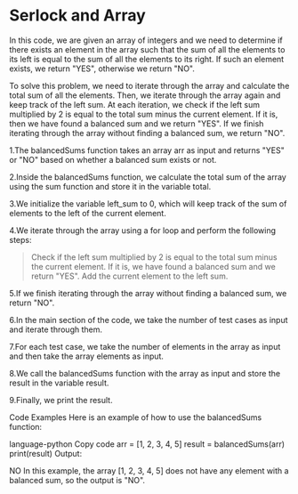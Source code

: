 # Serlock and Array
In this code, we are given an array of integers and we need to determine if there exists an element in the array such that the sum of all the elements to its left is equal to the sum of all the elements to its right. If such an element exists, we return "YES", otherwise we return "NO".

To solve this problem, we need to iterate through the array and calculate the total sum of all the elements. Then, we iterate through the array again and keep track of the left sum. At each iteration, we check if the left sum multiplied by 2 is equal to the total sum minus the current element. If it is, then we have found a balanced sum and we return "YES". If we finish iterating through the array without finding a balanced sum, we return "NO".


1.The balancedSums function takes an array arr as input and returns "YES" or "NO" based on whether a balanced sum exists or not.

2.Inside the balancedSums function, we calculate the total sum of the array using the sum function and store it in the variable total.

3.We initialize the variable left_sum to 0, which will keep track of the sum of elements to the left of the current element.

4.We iterate through the array using a for loop and perform the following steps:
> Check if the left sum multiplied by 2 is equal to the total sum minus the current element. If it is, we have found a balanced sum and we return "YES".
> Add the current element to the left sum.

5.If we finish iterating through the array without finding a balanced sum, we return "NO".

6.In the main section of the code, we take the number of test cases as input and iterate through them.

7.For each test case, we take the number of elements in the array as input and then take the array elements as input.

8.We call the balancedSums function with the array as input and store the result in the variable result.

9.Finally, we print the result.

Code Examples
Here is an example of how to use the balancedSums function:

language-python
 Copy code
arr = [1, 2, 3, 4, 5]
result = balancedSums(arr)
print(result)
Output:

NO
In this example, the array [1, 2, 3, 4, 5] does not have any element with a balanced sum, so the output is "NO".